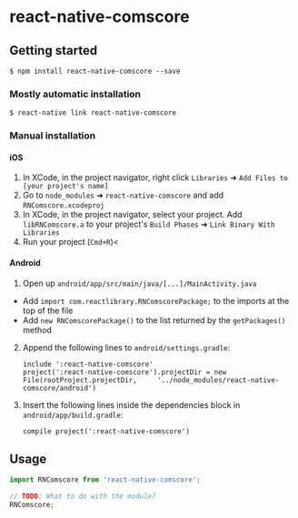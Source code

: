 
# react-native-comscore

## Getting started

`$ npm install react-native-comscore --save`

### Mostly automatic installation

`$ react-native link react-native-comscore`

### Manual installation


#### iOS

1. In XCode, in the project navigator, right click `Libraries` ➜ `Add Files to [your project's name]`
2. Go to `node_modules` ➜ `react-native-comscore` and add `RNComscore.xcodeproj`
3. In XCode, in the project navigator, select your project. Add `libRNComscore.a` to your project's `Build Phases` ➜ `Link Binary With Libraries`
4. Run your project (`Cmd+R`)<

#### Android

1. Open up `android/app/src/main/java/[...]/MainActivity.java`
  - Add `import com.reactlibrary.RNComscorePackage;` to the imports at the top of the file
  - Add `new RNComscorePackage()` to the list returned by the `getPackages()` method
2. Append the following lines to `android/settings.gradle`:
  	```
  	include ':react-native-comscore'
  	project(':react-native-comscore').projectDir = new File(rootProject.projectDir, 	'../node_modules/react-native-comscore/android')
  	```
3. Insert the following lines inside the dependencies block in `android/app/build.gradle`:
  	```
  	compile project(':react-native-comscore')
  	```

## Usage
```javascript
import RNComscore from 'react-native-comscore';

// TODO: What to do with the module?
RNComscore;
```
  